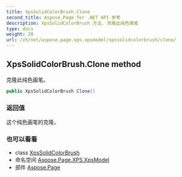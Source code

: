 ```yaml
---
title: XpsSolidColorBrush.Clone
second_title: Aspose.Page for .NET API 参考
description: XpsSolidColorBrush 方法. 克隆此纯色画笔
type: docs
weight: 20
url: /zh/net/aspose.page.xps.xpsmodel/xpssolidcolorbrush/clone/
---
```

## XpsSolidColorBrush.Clone method

克隆此纯色画笔。

```csharp
public XpsSolidColorBrush Clone()
```

### 返回值

这个纯色画笔的克隆。

### 也可以看看

* class [XpsSolidColorBrush](../)
* 命名空间 [Aspose.Page.XPS.XpsModel](../../xpssolidcolorbrush/)
* 部件 [Aspose.Page](../../../)



